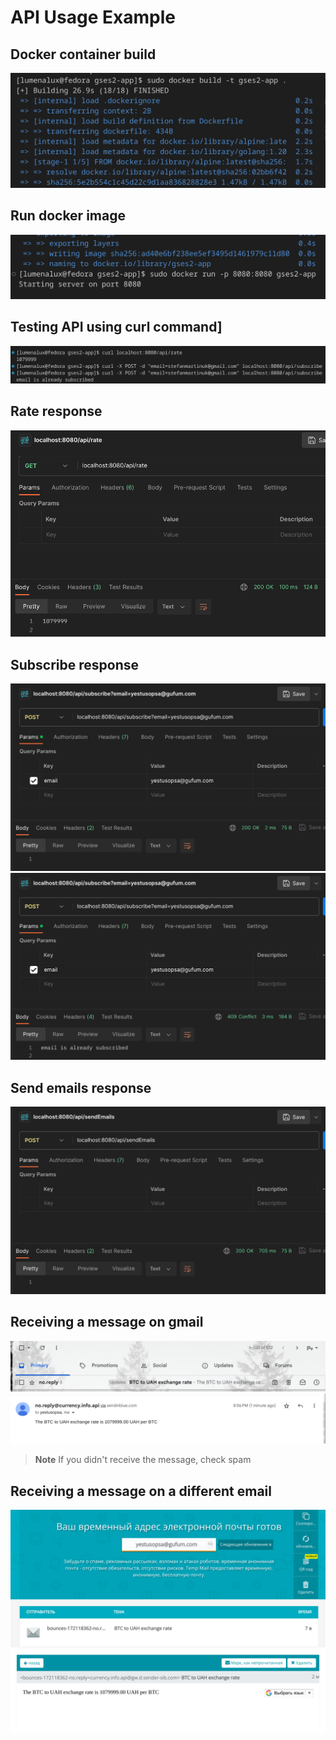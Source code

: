 # API Usage Example

## Docker container build

![Docker container build](./images/docker-container-build.png)

## Run docker image

![Run docker image](./images/run-docker-image.png)

## Testing API using curl command]

![Testing API using curl command](./images/testing-api-using-curl-command.png)

## Rate response

![Rate response](./images/rate-response.png)

## Subscribe response

![Subscribe response 200](./images/subscribe-response1.png)
![Subscribe response 409](./images/subscribe-response2.png)

## Send emails response

![Send emails response](./images/send-emails-response.png)

## Receiving a message on gmail

![Message received on gmail](./images/recieved-on-gmail1.png)
![Message received on gmail](./images/recieved-on-gmail2.png)

> **Note**
> If you didn't receive the message, check spam

## Receiving a message on a different email

![Message received on tempmail](./images/receive-on-tempmail1.png)
![Message received on tempmail](./images/receive-on-tempmail2.png)
